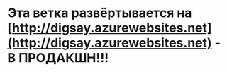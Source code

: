 # Эта ветка развёртывается на [http://digsay.azurewebsites.net](http://digsay.azurewebsites.net) - В ПРОДАКШН!!!

